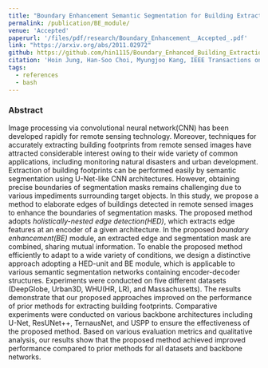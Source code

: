 ```yaml
---
title: "Boundary Enhancement Semantic Segmentation for Building Extraction from Remote Sensed Image"
permalink: /publication/BE_module/
venue: 'Accepted'
paperurl: '/files/pdf/research/Boundary_Enhancement__Accepted_.pdf'
link: "https://arxiv.org/abs/2011.02972"
github: https://github.com/hin1115/Boundary_Enhanced_Building_Extraction
citation: 'Hoin Jung, Han-Soo Choi, Myungjoo Kang, IEEE Transactions on Geoscience and Remote sensing'
tags:
  - references
  - bash
---
```


### Abstract
 Image processing via convolutional neural network(CNN) has been developed rapidly for remote sensing technology. Moreover, techniques for accurately extracting building footprints from remote sensed images have attracted considerable interest owing to their wide variety of common applications, including monitoring natural disasters and urban development. Extraction of building footprints can be performed easily by semantic segmentation using U-Net-like CNN architectures. However, obtaining precise boundaries of segmentation masks remains challenging due to various impediments surrounding target objects. In this study, we propose a method to elaborate edges of buildings detected in remote sensed images to enhance the boundaries of segmentation masks. The proposed method adopts *holistically-nested edge detection(HED)*, which extracts edge features at an encoder of a given architecture. In the proposed *boundary enhancement(BE)* module, an extracted edge and segmentation mask are combined, sharing mutual information. To enable the proposed method efficiently to adapt to a wide variety of conditions, we design a distinctive approach adopting a HED-unit and BE module, which is applicable to various semantic segmentation networks containing encoder-decoder structures. Experiments were conducted on five different datasets (DeepGlobe, Urban3D, WHU(HR, LR), and Massachusetts). The results demonstrate that our proposed approaches improved on the performance of prior methods for extracting building footprints. Comparative experiments were conducted on various backbone architectures including U-Net, ResUNet++, TernausNet, and USPP to ensure the effectiveness of the proposed method. Based on various evaluation metrics and qualitative analysis, our results show that the proposed method achieved improved performance compared to prior methods for all datasets and backbone networks.
